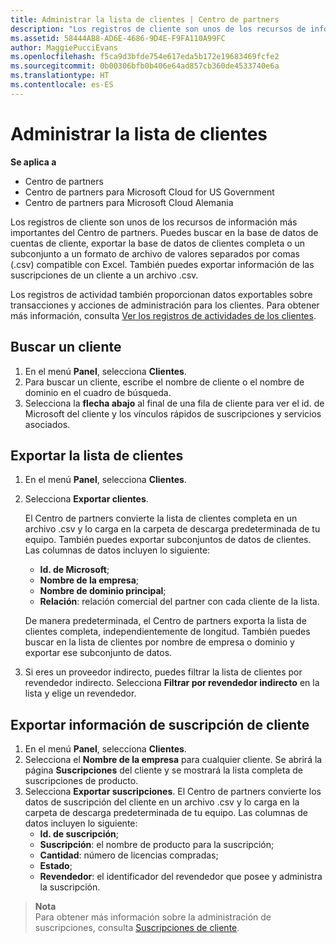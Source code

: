 ```yaml
---
title: Administrar la lista de clientes | Centro de partners
description: "Los registros de cliente son unos de los recursos de información más importantes del Centro de partners."
ms.assetid: 58444AB8-AD6E-4686-9D4E-F9FA110A99FC
author: MaggiePucciEvans
ms.openlocfilehash: f5ca9d3bfde754e617eda5b172e19683469fcfe2
ms.sourcegitcommit: 0b00306bfb0b406e64ad857cb360de4533740e6a
ms.translationtype: HT
ms.contentlocale: es-ES
---
```

# <a name="manage-your-customer-list"></a>Administrar la lista de clientes

**Se aplica a**

-  Centro de partners
-  Centro de partners para Microsoft Cloud for US Government
-  Centro de partners para Microsoft Cloud Alemania

Los registros de cliente son unos de los recursos de información más importantes del Centro de partners. Puedes buscar en la base de datos de cuentas de cliente, exportar la base de datos de clientes completa o un subconjunto a un formato de archivo de valores separados por comas (.csv) compatible con Excel. También puedes exportar información de las suscripciones de un cliente a un archivo .csv.

Los registros de actividad también proporcionan datos exportables sobre transacciones y acciones de administración para los clientes. Para obtener más información, consulta [Ver los registros de actividades de los clientes](activity-logs.md).


## <a name="search-for-a-customer"></a>Buscar un cliente

1.  En el menú **Panel**, selecciona **Clientes**.
2.  Para buscar un cliente, escribe el nombre de cliente o el nombre de dominio en el cuadro de búsqueda.
3.  Selecciona la **flecha abajo** al final de una fila de cliente para ver el id. de Microsoft del cliente y los vínculos rápidos de suscripciones y servicios asociados.


## <a name="export-your-customer-list"></a>Exportar la lista de clientes

1.  En el menú **Panel**, selecciona **Clientes**.
2.  Selecciona **Exportar clientes**.

    El Centro de partners convierte la lista de clientes completa en un archivo .csv y lo carga en la carpeta de descarga predeterminada de tu equipo. También puedes exportar subconjuntos de datos de clientes. Las columnas de datos incluyen lo siguiente:

    -   **Id. de Microsoft**;
    -   **Nombre de la empresa**;
    -   **Nombre de dominio principal**;
    -   **Relación**: relación comercial del partner con cada cliente de la lista.

    De manera predeterminada, el Centro de partners exporta la lista de clientes completa, independientemente de longitud. También puedes buscar en la lista de clientes por nombre de empresa o dominio y exportar ese subconjunto de datos.

3.  Si eres un proveedor indirecto, puedes filtrar la lista de clientes por revendedor indirecto. Selecciona **Filtrar por revendedor indirecto** en la lista y elige un revendedor.


## <a name="export-customer-subscription-information"></a>Exportar información de suscripción de cliente

1.  En el menú **Panel**, selecciona **Clientes**.
2.  Selecciona el **Nombre de la empresa** para cualquier cliente. Se abrirá la página **Suscripciones** del cliente y se mostrará la lista completa de suscripciones de producto.
3.  Selecciona **Exportar suscripciones**. El Centro de partners convierte los datos de suscripción del cliente en un archivo .csv y lo carga en la carpeta de descarga predeterminada de tu equipo. Las columnas de datos incluyen lo siguiente:
    -   **Id. de suscripción**;
    -   **Suscripción**: el nombre de producto para la suscripción;
    -   **Cantidad**: número de licencias compradas;
    -   **Estado**;
    -   **Revendedor**: el identificador del revendedor que posee y administra la suscripción.

>**Nota**<br>
Para obtener más información sobre la administración de suscripciones, consulta [Suscripciones de cliente](customer-subscriptions.md).

     

 

 



